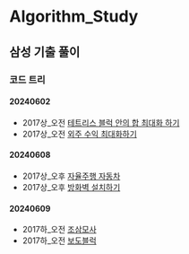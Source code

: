 # Algorithm_Study

## 삼성 기출 풀이

### 코드 트리
#### 20240602
- 2017상_오전 [테트리스 블럭 안의 합 최대화 하기](https://www.codetree.ai/training-field/frequent-problems/problems/max-sum-of-tetris-block?page=3&pageSize=20)
- 2017상_오전 [외주 수익 최대화하기](https://www.codetree.ai/training-field/frequent-problems/problems/max-of-outsourcing-profit?page=3&pageSize=20)
#### 20240608
- 2017상_오후 [자율주행 자동차](https://www.codetree.ai/training-field/frequent-problems/problems/autonomous-driving/description?page=3&pageSize=20)
- 2017상_오후 [방화벽 설치하기](https://www.codetree.ai/training-field/frequent-problems/problems/firewall-installation/description?page=3&pageSize=20)
#### 20240609
- 2017하_오전 [조삼모사](https://www.codetree.ai/training-field/frequent-problems/problems/three-at-dawn-and-four-at-dusk/description?page=3&pageSize=20)
- 2017하_오전 [보도블럭](https://www.codetree.ai/training-field/frequent-problems/problems/crosswalk/description?page=3&pageSize=20)
